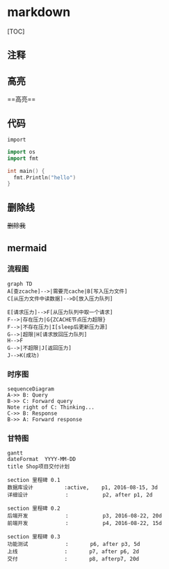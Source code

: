 # markdown

[TOC]
## 注释

 <!--aaaa-->

## 高亮

==高亮==

## 代码

`import` 

```go
import os
import fmt

int main() {
  fmt.Println("hello")
}
```

## 删除线

~~删除我~~



## mermaid

### 流程图
``` mermaid
graph TD
A[查zcache]-->|需要充cache|B[写入压力文件]
C[从压力文件中读数据]-->D[放入压力队列]

E[请求压力]-->F[从压力队列中取一个请求]
F-->|存在压力|G{ZCACHE节点压力超限}
F-->|不存在压力|I[sleep后更新压力源]
G-->|超限|H[请求放回压力队列]
H-->F
G-->|不超限|J[返回压力]
J-->K(成功)
```
### 时序图
``` mermaid
sequenceDiagram
A->> B: Query
B->> C: Forward query
Note right of C: Thinking...
C->> B: Response
B->> A: Forward response
```
### 甘特图
``` mermaid
gantt
dateFormat  YYYY-MM-DD
title Shop项目交付计划
 
section 里程碑 0.1 
数据库设计          :active,    p1, 2016-08-15, 3d
详细设计            :           p2, after p1, 2d
 
section 里程碑 0.2
后端开发            :           p3, 2016-08-22, 20d
前端开发            :           p4, 2016-08-22, 15d
 
section 里程碑 0.3
功能测试            :       p6, after p3, 5d
上线               :       p7, after p6, 2d
交付               :       p8, afterp7, 20d
```